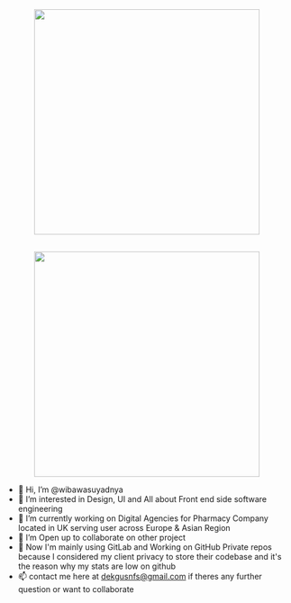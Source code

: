 <div style="display: flex; justify-content: center; align-items: center; gap: 30px; flex-wrap: wrap;">
  <img width=400 src='https://github-readme-streak-stats.herokuapp.com/?user=wibawasuyadnya&theme=vue-dark&hide_border=true' />
  <img width=400 src='https://github-readme-stats.vercel.app/api/top-langs/?username=wibawasuyadnya&theme=vue-dark&show_icons=true&hide_border=true&layout=compact' />
</div>

- 👋 Hi, I’m @wibawasuyadnya
- 👀 I’m interested in Design, UI and All about Front end side software engineering
- 🌱 I’m currently working on Digital Agencies for Pharmacy Company located in UK serving user across Europe & Asian Region
- 💞️ I’m Open up to collaborate on other project
- 📑 Now I'm mainly using GitLab and Working on GitHub Private repos because I considered my client privacy to store their codebase and it's the reason why my stats are low on github
- 📫 contact me here at <a target="_blank" href="mailto:dekgusnfs@gmail.com"> dekgusnfs@gmail.com </a> if theres any further question or want to collaborate

<!---
wibawasuyadnya/wibawasuyadnya is a ✨ special ✨ repository because its `README.md` (this file) appears on your GitHub profile.
You can click the Preview link to take a look at your changes.
--->

  
